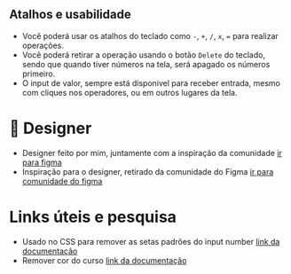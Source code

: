 ## Atalhos e usabilidade

- Você poderá usar os atalhos do teclado como `-`, `+`, `/`, `x`, `=` para realizar operações.
- Você poderá retirar a operação usando o botão `Delete` do teclado, sendo que quando tiver números na tela, será apagado os números primeiro.
- O input de valor, sempre está disponivel para receber entrada, mesmo com cliques nos operadores, ou em outros lugares da tela.

# 🎨 Designer

- Designer feito por mim, juntamente com a inspiração da comunidade [ir para figma](https://www.figma.com/file/Id1kdP4U4uJAHWEYoofMgC/basic-calculator?type=design&node-id=0%3A1&mode=design&t=Ud6GdLhxHfbaIdes-1)
- Inspiração para o designer, retirado da comunidade do Figma [ir para comunidade do figma](https://www.figma.com/community/file/1041082497681424521/responsive-calculator-app)

# Links úteis e pesquisa

- Usado no CSS para remover as setas padrões do input number [link da documentação](https://www.w3schools.com/howto/howto_css_hide_arrow_number.asp)
- Remover cor do curso [link da documentação](https://developer.mozilla.org/en-US/docs/Web/CSS/caret-color)
